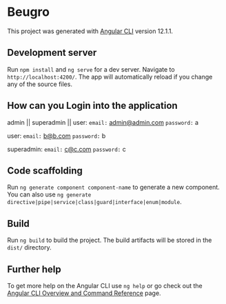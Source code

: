 # Beugro

This project was generated with [Angular CLI](https://github.com/angular/angular-cli) version 12.1.1.

## Development server

Run `npm install` and `ng serve` for a dev server. Navigate to `http://localhost:4200/`. The app will automatically reload if you change any of the source files.

## How can you Login into the application

 admin || superadmin || user:
`email:` admin@admin.com
`password:` a

 user:
`email:` b@b.com
`password:` b

 superadmin:
`email:` c@c.com
`password:` c


## Code scaffolding

Run `ng generate component component-name` to generate a new component. You can also use `ng generate directive|pipe|service|class|guard|interface|enum|module`.

## Build

Run `ng build` to build the project. The build artifacts will be stored in the `dist/` directory.

## Further help

To get more help on the Angular CLI use `ng help` or go check out the [Angular CLI Overview and Command Reference](https://angular.io/cli) page.
